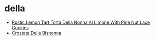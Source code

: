 # della

 * [Rustic Lemon Tart Torta Della Nonna Al Limone With Pine Nut Lace Cookies](index/r/rustic-lemon-tart-torta-della-nonna-al-limone-with-pine-nut-lace-cookies.json)
 * [Crostata Della Bisnonna](index/c/crostata-della-bisnonna.json)
